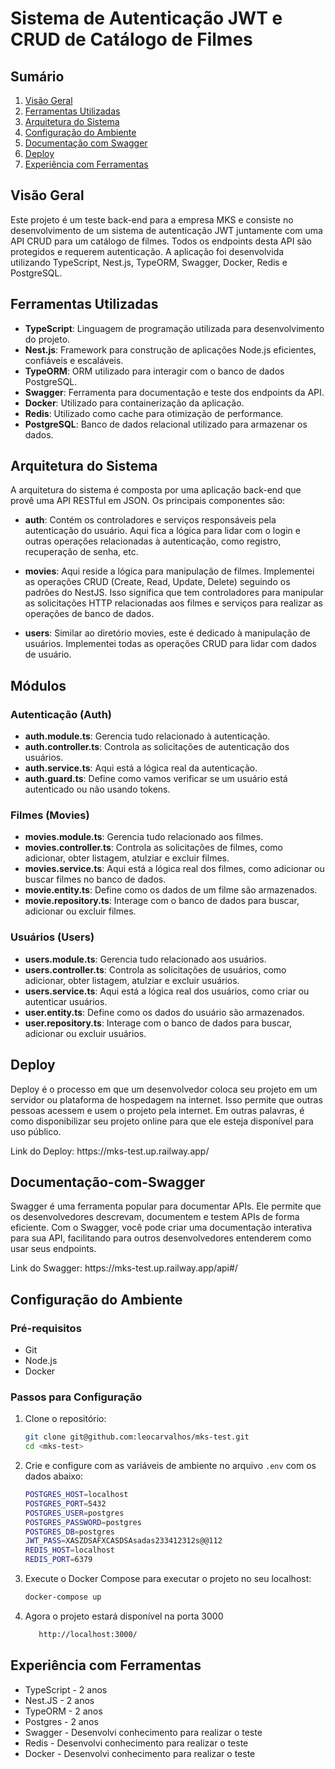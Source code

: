# Sistema de Autenticação JWT e CRUD de Catálogo de Filmes

## Sumário

1. [Visão Geral](#visão-geral)
2. [Ferramentas Utilizadas](#ferramentas-utilizadas)
3. [Arquitetura do Sistema](#arquitetura-do-sistema)
4. [Configuração do Ambiente](#configuração-do-ambiente)
5. [Documentação com Swagger](#documentação-com-swagger)
6. [Deploy](#deploy)
7. [Experiência com Ferramentas](#experiência-com-ferramentas)

## Visão Geral

Este projeto é um teste back-end para a empresa MKS e consiste no desenvolvimento de um sistema de autenticação JWT juntamente com uma API CRUD para um catálogo de filmes. Todos os endpoints desta API são protegidos e requerem autenticação. A aplicação foi desenvolvida utilizando TypeScript, Nest.js, TypeORM, Swagger, Docker, Redis e PostgreSQL.

## Ferramentas Utilizadas

- **TypeScript**: Linguagem de programação utilizada para desenvolvimento do projeto.
- **Nest.js**: Framework para construção de aplicações Node.js eficientes, confiáveis e escaláveis.
- **TypeORM**: ORM utilizado para interagir com o banco de dados PostgreSQL.
- **Swagger**: Ferramenta para documentação e teste dos endpoints da API.
- **Docker**: Utilizado para containerização da aplicação.
- **Redis**: Utilizado como cache para otimização de performance.
- **PostgreSQL**: Banco de dados relacional utilizado para armazenar os dados.

## Arquitetura do Sistema

A arquitetura do sistema é composta por uma aplicação back-end que provê uma API RESTful em JSON. Os principais componentes são:

- **auth**: Contém os controladores e serviços responsáveis pela autenticação do usuário. Aqui fica a lógica para lidar com o login e outras operações relacionadas à autenticação, como registro, recuperação de senha, etc.

- **movies**: Aqui reside a lógica para manipulação de filmes. Implementei as operações CRUD (Create, Read, Update, Delete) seguindo os padrões do NestJS. Isso significa que tem controladores para manipular as solicitações HTTP relacionadas aos filmes e serviços para realizar as operações de banco de dados.

- **users**: Similar ao diretório movies, este é dedicado à manipulação de usuários. Implementei todas as operações CRUD para lidar com dados de usuário.

## Módulos

### Autenticação (Auth)

- **auth.module.ts**: Gerencia tudo relacionado à autenticação.
- **auth.controller.ts**: Controla as solicitações de autenticação dos usuários.
- **auth.service.ts**: Aqui está a lógica real da autenticação.
- **auth.guard.ts**: Define como vamos verificar se um usuário está autenticado ou não usando tokens.

### Filmes (Movies)

- **movies.module.ts**: Gerencia tudo relacionado aos filmes.
- **movies.controller.ts**: Controla as solicitações de filmes, como adicionar, obter listagem, atulziar e excluir filmes.
- **movies.service.ts**: Aqui está a lógica real dos filmes, como adicionar ou buscar filmes no banco de dados.
- **movie.entity.ts**: Define como os dados de um filme são armazenados.
- **movie.repository.ts**: Interage com o banco de dados para buscar, adicionar ou excluir filmes.

### Usuários (Users)

- **users.module.ts**: Gerencia tudo relacionado aos usuários.
- **users.controller.ts**: Controla as solicitações de usuários, como adicionar, obter listagem, atulziar e excluir usuários.
- **users.service.ts**: Aqui está a lógica real dos usuários, como criar ou autenticar usuários.
- **user.entity.ts**: Define como os dados do usuário são armazenados.
- **user.repository.ts**: Interage com o banco de dados para buscar, adicionar ou excluir usuários.

## Deploy

<p>Deploy é o processo em que um desenvolvedor coloca seu projeto em um servidor ou plataforma de hospedagem na internet. Isso permite que outras pessoas acessem e usem o projeto pela internet. Em outras palavras, é como disponibilizar seu projeto online para que ele esteja disponível para uso público.<p>
<p>Link do Deploy: <a>https://mks-test.up.railway.app/</a></p>

## Documentação-com-Swagger

<p>Swagger é uma ferramenta popular para documentar APIs. Ele permite que os desenvolvedores descrevam, documentem e testem APIs de forma eficiente. Com o Swagger, você pode criar uma documentação interativa para sua API, facilitando para outros desenvolvedores entenderem como usar seus endpoints.</p>
<p>Link do Swagger: <a>https://mks-test.up.railway.app/api#/</a></p>

## Configuração do Ambiente

### Pré-requisitos

- Git
- Node.js
- Docker

### Passos para Configuração

1. Clone o repositório:

   ```bash
   git clone git@github.com:leocarvalhos/mks-test.git
   cd <mks-test>
   ```

2. Crie e configure com as variáveis de ambiente no arquivo `.env` com os dados abaixo:
   ```bash
   POSTGRES_HOST=localhost
   POSTGRES_PORT=5432
   POSTGRES_USER=postgres
   POSTGRES_PASSWORD=postgres
   POSTGRES_DB=postgres
   JWT_PASS=XASZDSAFXCASDSAsadas233412312s@@112
   REDIS_HOST=localhost
   REDIS_PORT=6379
   ```
3. Execute o Docker Compose para executar o projeto no seu localhost:

   ```bash
   docker-compose up
   ```

4. Agora o projeto estará disponível na porta 3000
   ```bash
      http://localhost:3000/
   ```

## Experiência com Ferramentas

- TypeScript - 2 anos
- Nest.JS - 2 anos
- TypeORM - 2 anos
- Postgres - 2 anos
- Swagger - Desenvolvi conhecimento para realizar o teste
- Redis - Desenvolvi conhecimento para realizar o teste
- Docker - Desenvolvi conhecimento para realizar o teste

